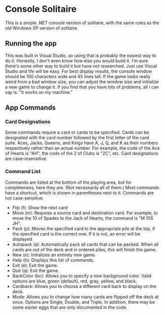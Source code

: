 # Console Solitaire

This is a simple .NET console version of solitaire, with the same rules as the old Windows XP version of solitaire.

## Running the app
This was built in Visual Studio, so using that is probably the easiest way to do it.
Honestly, I don't even know how else you would build it. I'm sure there's some other way to build it but have not researched. Just use Visual Studio and life will be easy.
For best display results, the console window should be 100 characters wide and 45 lines tall. If the game looks really weird from a bad window size, you can adjust the window size 
and initialize a new game to change it. If you find that you have lots of problems, all I can say is: "It works on my machine."

## App Commands   
### Card Designations
Some commands require a card or cards to be specified. Cards can be designated with the card number followed by the first letter of the card suite.
Aces, Jacks, Queens, and Kings have A, J, Q, and K as their numbers respectively rather than an actual number.
For example, the code of the Ace of Hearts is "AH", the code of the 2 of Clubs is "2C", etc. Card designations are case-insensitive.   
### Command List
Commands are listed at the bottom of the playing area, but for completeness, here they are. (Not necessarily all of them.)
Most commands have a shortcut, which is shown in parentheses next to it. Commands are not case-sensitive.   
- Flip (f): Show the next card
- Move (m): Requires a source card and destination card. For example, to move the 10 of Spades to the Jack of Hearts, the command is "M 10S JH".
- Pack (p): Moves the specified card to the appropriate pile at the top, if the specified card is the correct one. If it is not, an error will be displayed.
- Autopack (a): Automatically pack all cards that can be packed. When all cards are out of the deck and in ordered piles, this will finish the game.
- New (n): Initializes an entirely new game.
- Help (h): Displays this list of commands.
- Exit (e): Exit the game.
- Quit (q): Exit the game.
- BackColor (bc): Allows you to specify a new background color. Valid options are blue, green (default), red, gray, yellow, and black.
- Cardback: Allows you to choose a different card back to display on the deck.
- Mode: Allows you to change how many cards are flipped off the deck at once. Options are Single, Double, and Triple.
In addition, there may be some easter eggs that are only documented in the code.

